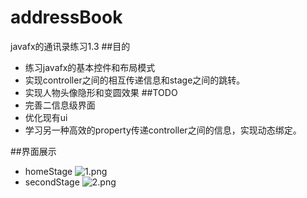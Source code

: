 # addressBook
javafx的通讯录练习1.3
##目的
- 练习javafx的基本控件和布局模式
- 实现controller之间的相互传递信息和stage之间的跳转。
- 实现人物头像隐形和变圆效果
##TODO
- 完善二信息级界面
- 优化现有ui
- 学习另一种高效的property传递controller之间的信息，实现动态绑定。

##界面展示
- homeStage
![1.png](https://upload-images.jianshu.io/upload_images/6035077-1e5a2f154b0ae18c.png?imageMogr2/auto-orient/strip%7CimageView2/2/w/1240)
- secondStage
![2.png](https://upload-images.jianshu.io/upload_images/6035077-8aa94a9e462e34ba.png?imageMogr2/auto-orient/strip%7CimageView2/2/w/1240)
